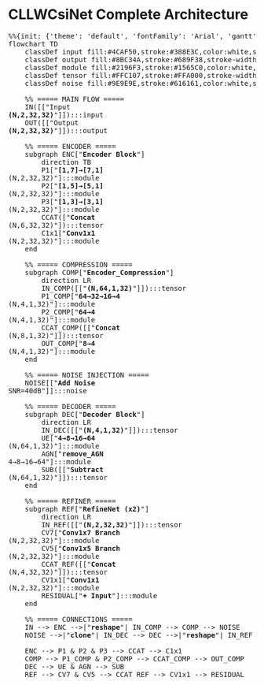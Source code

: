 # CLLWCsiNet Complete Architecture

<pre class="mermaid">
%%{init: {'theme': 'default', 'fontFamily': 'Arial', 'gantt': {'barHeight': 20}}}%%
flowchart TD
    classDef input fill:#4CAF50,stroke:#388E3C,color:white,stroke-width:2px;
    classDef output fill:#8BC34A,stroke:#689F38,stroke-width:2px;
    classDef module fill:#2196F3,stroke:#1565C0,color:white,stroke-width:2px;
    classDef tensor fill:#FFC107,stroke:#FFA000,stroke-width:2px;
    classDef noise fill:#9E9E9E,stroke:#616161,color:white,stroke-width:2px;

    %% ===== MAIN FLOW =====
    IN([["Input<br/><b>(N,2,32,32)</b>"]]):::input
    OUT([["Output<br/><b>(N,2,32,32)</b>"]]):::output

    %% ===== ENCODER =====
    subgraph ENC["<b>Encoder Block</b>"]
        direction TB
        P1["<b>[1,7]→[7,1]</b><br/>(N,2,32,32)"]:::module
        P2["<b>[1,5]→[5,1]</b><br/>(N,2,32,32)"]:::module
        P3["<b>[1,3]→[3,1]</b><br/>(N,2,32,32)"]:::module
        CCAT(["<b>Concat</b><br/>(N,6,32,32)"]):::tensor
        C1x1["<b>Conv1x1</b><br/>(N,2,32,32)"]:::module
    end

    %% ===== COMPRESSION =====
    subgraph COMP["<b>Encoder_Compression</b>"]
        direction LR
        IN_COMP([["<b>(N,64,1,32)</b>"]]):::tensor
        P1_COMP["<b>64→32→16→4</b><br/>(N,4,1,32)"]:::module
        P2_COMP["<b>64→4</b><br/>(N,4,1,32)"]:::module
        CCAT_COMP([["<b>Concat</b><br/>(N,8,1,32)"]]):::tensor
        OUT_COMP["<b>8→4</b><br/>(N,4,1,32)"]:::module
    end

    %% ===== NOISE INJECTION =====
    NOISE[["<b>Add Noise</b><br/>SNR=40dB"]]:::noise

    %% ===== DECODER =====
    subgraph DEC["<b>Decoder Block</b>"]
        direction LR
        IN_DEC([["<b>(N,4,1,32)</b>"]]):::tensor
        UE["<b>4→8→16→64</b><br/>(N,64,1,32)"]:::module
        AGN["<b>remove_AGN</b><br/>4→8→16→64"]:::module
        SUB([["<b>Subtract</b><br/>(N,64,1,32)"]]):::tensor
    end

    %% ===== REFINER =====
    subgraph REF["<b>RefineNet (x2)</b>"]
        direction LR
        IN_REF([["<b>(N,2,32,32)</b>"]]):::tensor
        CV7["<b>Conv1x7 Branch</b><br/>(N,2,32,32)"]:::module
        CV5["<b>Conv1x5 Branch</b><br/>(N,2,32,32)"]:::module
        CCAT_REF([["<b>Concat</b><br/>(N,4,32,32)"]]):::tensor
        CV1x1["<b>Conv1x1</b><br/>(N,2,32,32)"]:::module
        RESIDUAL["<b>+ Input</b>"]:::module
    end

    %% ===== CONNECTIONS =====
    IN --> ENC -->|"<b>reshape</b>"| IN_COMP --> COMP --> NOISE
    NOISE -->|"<b>clone</b>"| IN_DEC --> DEC -->|"<b>reshape</b>"| IN_REF --> REF --> OUT

    ENC --> P1 & P2 & P3 --> CCAT --> C1x1
    COMP --> P1_COMP & P2_COMP --> CCAT_COMP --> OUT_COMP
    DEC --> UE & AGN --> SUB
    REF --> CV7 & CV5 --> CCAT_REF --> CV1x1 --> RESIDUAL
</pre>

<script src="https://cdn.jsdelivr.net/npm/mermaid/dist/mermaid.min.js"></script>
<script>mermaid.initialize({startOnLoad:true, theme:'default'});</script>
